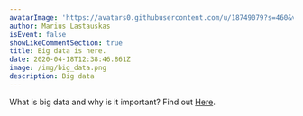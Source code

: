 ```yaml
---
avatarImage: 'https://avatars0.githubusercontent.com/u/18749079?s=460&v=4'
author: Marius Lastauskas
isEvent: false
showLikeCommentSection: true
title: Big data is here.
date: 2020-04-18T12:38:46.861Z
image: /img/big_data.png
description: Big data
---
```


What is big data and why is it important? Find out [Here](https://searchdatamanagement.techtarget.com/definition/big-data).
